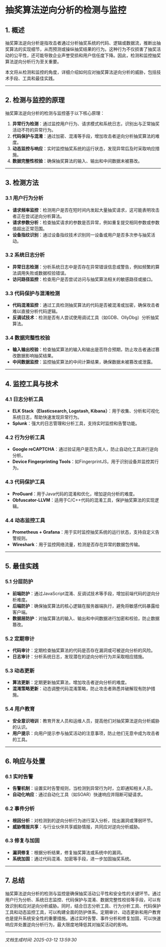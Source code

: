 # 抽奖算法逆向分析的检测与监控

## 1. 概述

抽奖算法逆向分析是指攻击者通过分析抽奖系统的代码、逻辑或数据流，推断出抽奖算法的实现细节，从而预测或操纵抽奖结果的行为。这种行为不仅损害了抽奖活动的公平性，还可能导致企业声誉受损和用户信任度下降。因此，检测和监控抽奖算法逆向分析行为至关重要。

本文将从检测和监控的角度，详细介绍如何应对抽奖算法逆向分析的威胁，包括技术手段、工具和最佳实践。

---

## 2. 检测与监控的原理

抽奖算法逆向分析的检测与监控基于以下核心原理：

1. **异常行为检测**：通过监控用户行为、请求模式和系统日志，识别出与正常抽奖活动不符的异常行为。
2. **代码保护与混淆**：通过加密、混淆等手段，增加攻击者逆向分析抽奖算法的难度。
3. **动态监控与响应**：实时监控抽奖系统的运行状态，发现异常后及时采取响应措施。
4. **数据完整性校验**：确保抽奖算法的输入、输出和中间数据未被篡改。

---

## 3. 检测方法

### 3.1 用户行为分析

- **请求频率监控**：检测用户是否在短时间内发起大量抽奖请求，这可能表明攻击者正在尝试逆向分析算法。
- **请求参数分析**：检查抽奖请求的参数是否异常，例如重复提交相同参数或参数值超出正常范围。
- **设备指纹识别**：通过设备指纹技术识别同一设备或用户是否多次参与抽奖活动。

### 3.2 系统日志分析

- **异常日志检测**：分析系统日志中是否存在异常错误信息或警告，例如频繁的算法调用失败或数据校验错误。
- **访问路径监控**：检查用户是否尝试访问与抽奖算法相关的敏感路径或接口。

### 3.3 代码保护与混淆检测

- **代码混淆监控**：通过工具检测抽奖算法的代码是否被混淆或加密，确保攻击者难以直接分析代码逻辑。
- **反调试技术**：检测是否有人尝试使用调试工具（如GDB、OllyDbg）分析抽奖算法。

### 3.4 数据完整性校验

- **输入输出校验**：检查抽奖算法的输入和输出是否符合预期，防止攻击者通过篡改数据影响抽奖结果。
- **中间数据监控**：监控抽奖算法的中间计算结果，确保数据未被篡改或泄露。

---

## 4. 监控工具与技术

### 4.1 日志分析工具

- **ELK Stack（Elasticsearch, Logstash, Kibana）**：用于收集、分析和可视化系统日志，帮助快速发现异常行为。
- **Splunk**：强大的日志管理和分析工具，支持实时监控和告警功能。

### 4.2 行为分析工具

- **Google reCAPTCHA**：通过验证用户是否为真人，防止自动化工具进行逆向分析。
- **Device Fingerprinting Tools**：如FingerprintJS，用于识别设备并监控其行为。

### 4.3 代码保护工具

- **ProGuard**：用于Java代码的混淆和优化，增加逆向分析的难度。
- **Obfuscator-LLVM**：适用于C/C++代码的混淆工具，保护抽奖算法的实现逻辑。

### 4.4 动态监控工具

- **Prometheus + Grafana**：用于实时监控抽奖系统的运行状态，支持自定义告警规则。
- **Wireshark**：用于监控网络流量，检测是否存在异常的数据包传输。

---

## 5. 最佳实践

### 5.1 分层防护

- **前端防护**：通过JavaScript混淆、反调试技术等手段，增加前端代码的逆向分析难度。
- **后端防护**：确保抽奖算法的核心逻辑在服务器端执行，避免将敏感代码暴露给客户端。
- **数据层防护**：对抽奖算法的输入、输出和中间数据进行加密和校验，防止数据篡改。

### 5.2 定期审计

- **代码审计**：定期检查抽奖算法的代码是否存在漏洞或可被逆向分析的风险。
- **日志审计**：分析系统日志，发现潜在的逆向分析行为并采取相应措施。

### 5.3 动态更新

- **算法更新**：定期更新抽奖算法，增加攻击者逆向分析的难度。
- **混淆策略更新**：动态调整代码混淆策略，防止攻击者熟悉并破解现有防护措施。

### 5.4 用户教育

- **安全意识培训**：教育开发人员和运维人员，提高他们对抽奖算法逆向分析威胁的认识。
- **用户提示**：向用户提示参与抽奖活动的注意事项，防止他们无意中成为攻击者的工具。

---

## 6. 响应与处置

### 6.1 实时告警

- **告警机制**：设置实时告警规则，当检测到异常行为时，立即通知相关人员。
- **自动化响应**：通过自动化工具（如SOAR）快速响应并阻断可疑请求。

### 6.2 事件分析

- **根因分析**：对检测到的逆向分析行为进行深入分析，找出漏洞或薄弱环节。
- **威胁情报共享**：与行业伙伴共享威胁情报，共同应对逆向分析威胁。

### 6.3 修复与加固

- **漏洞修复**：根据分析结果，修复抽奖算法或系统中的漏洞。
- **系统加固**：通过代码混淆、加密等手段，进一步加固抽奖系统。

---

## 7. 总结

抽奖算法逆向分析的检测与监控是确保抽奖活动公平性和安全性的关键环节。通过用户行为分析、系统日志监控、代码保护与混淆、数据完整性校验等手段，可以有效识别和应对逆向分析威胁。同时，结合日志分析工具、行为分析工具、代码保护工具和动态监控工具，可以构建全面的防护体系。定期审计、动态更新和用户教育也是提升系统安全性的重要措施。通过实时告警、事件分析和修复加固，可以快速响应并处置逆向分析行为，最大限度地降低其对抽奖活动的影响。

---

*文档生成时间: 2025-03-12 13:59:30*
